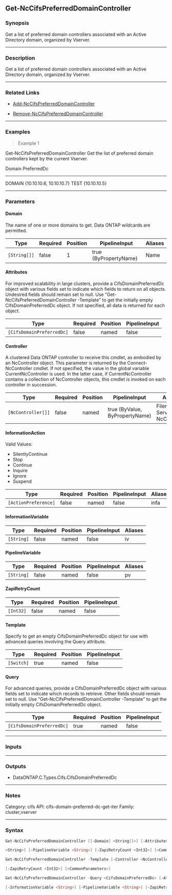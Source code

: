 Get-NcCifsPreferredDomainController
-----------------------------------

### Synopsis
Get a list of preferred domain controllers associated with an Active Directory domain, organized by Vserver.

---

### Description

Get a list of preferred domain controllers associated with an Active Directory domain, organized by Vserver.

---

### Related Links
* [Add-NcCifsPreferredDomainController](Add-NcCifsPreferredDomainController)

* [Remove-NcCifsPreferredDomainController](Remove-NcCifsPreferredDomainController)

---

### Examples
> Example 1

Get-NcCifsPreferredDomainController
Get the list of preferred domain controllers kept by the current Vserver.

Domain                    PreferredDc
------                    -----------
DOMAIN                    {10.10.10.6, 10.10.10.7}
TEST                      {10.10.10.5}

---

### Parameters
#### **Domain**
The name of one or more domains to get.  Data ONTAP wildcards are permitted.

|Type        |Required|Position|PipelineInput        |Aliases|
|------------|--------|--------|---------------------|-------|
|`[String[]]`|false   |1       |true (ByPropertyName)|Name   |

#### **Attributes**
For improved scalability in large clusters, provide a CifsDomainPreferredDc object with various fields set to indicate which fields to return on all objects.  Undesired fields should remain set to null.  Use "Get-NcCifsPreferredDomainController -Template" to get the initially empty CifsDomainPreferredDc object.  If not specified, all data is returned for each object.

|Type                     |Required|Position|PipelineInput|
|-------------------------|--------|--------|-------------|
|`[CifsDomainPreferredDc]`|false   |named   |false        |

#### **Controller**
A clustered Data ONTAP controller to receive this cmdlet, as embodied by an NcController object.  This parameter is returned by the Connect-NcController cmdlet.  If not specified, the value in the global variable CurrentNcController is used.  In the latter case, if CurrentNcController contains a collection of NcController objects, this cmdlet is invoked on each controller in succession.

|Type              |Required|Position|PipelineInput                 |Aliases                          |
|------------------|--------|--------|------------------------------|---------------------------------|
|`[NcController[]]`|false   |named   |true (ByValue, ByPropertyName)|Filer<br/>Server<br/>NcController|

#### **InformationAction**

Valid Values:

* SilentlyContinue
* Stop
* Continue
* Inquire
* Ignore
* Suspend

|Type                |Required|Position|PipelineInput|Aliases|
|--------------------|--------|--------|-------------|-------|
|`[ActionPreference]`|false   |named   |false        |infa   |

#### **InformationVariable**

|Type      |Required|Position|PipelineInput|Aliases|
|----------|--------|--------|-------------|-------|
|`[String]`|false   |named   |false        |iv     |

#### **PipelineVariable**

|Type      |Required|Position|PipelineInput|Aliases|
|----------|--------|--------|-------------|-------|
|`[String]`|false   |named   |false        |pv     |

#### **ZapiRetryCount**

|Type     |Required|Position|PipelineInput|
|---------|--------|--------|-------------|
|`[Int32]`|false   |named   |false        |

#### **Template**
Specify to get an empty CifsDomainPreferredDc object for use with advanced queries involving the Query attribute.

|Type      |Required|Position|PipelineInput|
|----------|--------|--------|-------------|
|`[Switch]`|true    |named   |false        |

#### **Query**
For advanced queries, provide a CifsDomainPreferredDc object with various fields set to indicate which records to retrieve.  Other fields should remain set to null.  Use "Get-NcCifsPreferredDomainController -Template" to get the initially empty CifsDomainPreferredDc object.

|Type                     |Required|Position|PipelineInput|
|-------------------------|--------|--------|-------------|
|`[CifsDomainPreferredDc]`|true    |named   |false        |

---

### Inputs

---

### Outputs
* DataONTAP.C.Types.Cifs.CifsDomainPreferredDc

---

### Notes
Category: cifs
API: cifs-domain-preferred-dc-get-iter
Family: cluster,vserver

---

### Syntax
```PowerShell
Get-NcCifsPreferredDomainController [[-Domain] <String[]>] [-Attributes <CifsDomainPreferredDc>] [-Controller <NcController[]>] [-InformationAction <ActionPreference>] [-InformationVariable 
```
```PowerShell
<String>] [-PipelineVariable <String>] [-ZapiRetryCount <Int32>] [<CommonParameters>]
```
```PowerShell
Get-NcCifsPreferredDomainController -Template [-Controller <NcController[]>] [-InformationAction <ActionPreference>] [-InformationVariable <String>] [-PipelineVariable <String>] 
```
```PowerShell
[-ZapiRetryCount <Int32>] [<CommonParameters>]
```
```PowerShell
Get-NcCifsPreferredDomainController -Query <CifsDomainPreferredDc> [-Attributes <CifsDomainPreferredDc>] [-Controller <NcController[]>] [-InformationAction <ActionPreference>] 
```
```PowerShell
[-InformationVariable <String>] [-PipelineVariable <String>] [-ZapiRetryCount <Int32>] [<CommonParameters>]
```
